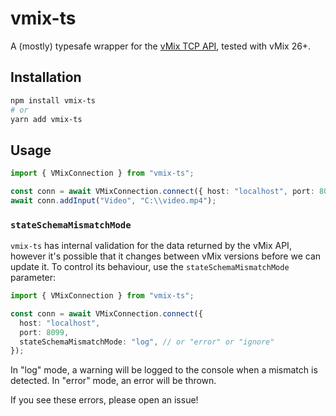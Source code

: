 # vmix-ts

A (mostly) typesafe wrapper for the [vMix TCP API](https://www.vmix.com/help24/ShortcutFunctionReference.html), tested with vMix 26+.

## Installation

```sh
npm install vmix-ts
# or
yarn add vmix-ts
```

## Usage

```ts
import { VMixConnection } from "vmix-ts";

const conn = await VMixConnection.connect({ host: "localhost", port: 8099 });
await conn.addInput("Video", "C:\\video.mp4");
```

### `stateSchemaMismatchMode`

`vmix-ts` has internal validation for the data returned by the vMix API, however it's possible that it changes between vMix versions before we can update it.
To control its behaviour, use the `stateSchemaMismatchMode` parameter:

```ts
import { VMixConnection } from "vmix-ts";

const conn = await VMixConnection.connect({
  host: "localhost",
  port: 8099,
  stateSchemaMismatchMode: "log", // or "error" or "ignore"
});
```

In "log" mode, a warning will be logged to the console when a mismatch is detected.
In "error" mode, an error will be thrown.

If you see these errors, please open an issue!
